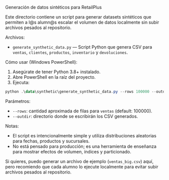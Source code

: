 Generación de datos sintéticos para RetailPlus

Este directorio contiene un script para generar datasets sintéticos que permiten a l@s alumn@s escalar el volumen de datos localmente sin subir archivos pesados al repositorio.

Archivos:
- `generate_synthetic_data.py` — Script Python que genera CSV para `ventas`, `clientes`, `productos`, `inventario` y `devoluciones`.

Cómo usar (Windows PowerShell):
1. Asegúrate de tener Python 3.8+ instalado.
2. Abre PowerShell en la raíz del proyecto.
3. Ejecuta:

```powershell
python .\data\synthetic\generate_synthetic_data.py --rows 100000 --outdir .\data\synthetic\output
```

Parámetros:
- `--rows`: cantidad aproximada de filas para `ventas` (default: 100000).
- `--outdir`: directorio donde se escribirán los CSV generados.

Notas:
- El script es intencionalmente simple y utiliza distribuciones aleatorias para fechas, productos y sucursales.
- No está pensado para producción; es una herramienta de enseñanza para mostrar efectos de volumen, índices y particionado.

Si quieres, puedo generar un archivo de ejemplo (`ventas_big.csv`) aquí, pero recomiendo que cada alumno lo ejecute localmente para evitar subir archivos pesados al repositorio.
